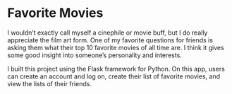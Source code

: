 # Favorite Movies

I wouldn’t exactly call myself a cinephile or movie buff, but I do really appreciate the film art form. One of my favorite questions for friends is asking them what their top 10 favorite movies of all time are. I think it gives some good insight into someone’s personality and interests.

I built this project using the Flask framework for Python. On this app, users can create an account and log on, create their list of favorite movies, and view the lists of their friends.
